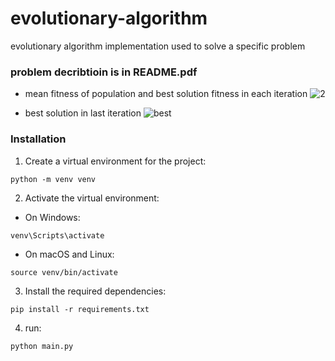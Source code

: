 # evolutionary-algorithm
evolutionary algorithm implementation used to solve a specific problem

### problem decribtioin is in README.pdf
- mean fitness of population and best solution fitness in each iteration
![2](https://github.com/mohamad-khorsandi/evolutionary-algorithm/assets/77699335/1af4356f-26f1-49f7-8267-e632f3d72145)

- best solution in last iteration
![best](https://github.com/mohamad-khorsandi/evolutionary-algorithm/assets/77699335/c7346955-e802-4e0e-8618-ca0fb1e2cc89)

### Installation
1. Create a virtual environment for the project:
```
python -m venv venv
```
2. Activate the virtual environment:
  - On Windows:
```
venv\Scripts\activate
```

  - On macOS and Linux:
```
source venv/bin/activate
```
3. Install the required dependencies:
```
pip install -r requirements.txt
```

4. run:
```
python main.py
```
